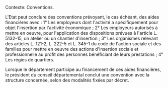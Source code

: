 Contexte: Conventions.

L'Etat peut conclure des conventions prévoyant, le cas échéant, des aides financières avec : 1° Les employeurs dont l'activité a spécifiquement pour objet l'insertion par l'activité économique ; 2° Les employeurs autorisés à mettre en oeuvre, pour l'application des dispositions prévues à l'article L. 5132-15, un atelier ou un chantier d'insertion ; 3° Les organismes relevant des articles L. 121-2, L. 222-5 et L. 345-1 du code de l'action sociale et des familles pour mettre en oeuvre des actions d'insertion sociale et professionnelle au profit des personnes bénéficiant de leurs prestations ; 4° Les régies de quartiers.

Lorsque le département participe au financement de ces aides financières, le président du conseil départemental conclut une convention avec la structure concernée, selon des modalités fixées par décret.